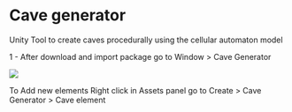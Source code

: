 # Cave generator
Unity Tool to create caves procedurally using the cellular automaton model

 1 - After download and import package go to Window > Cave Generator
 
 ![](https://franciscofontes.github.io/images/cave-generator/cave-generator_01.png) 
 
 To Add new elements Right click in Assets panel go to Create > Cave Generator > Cave element
